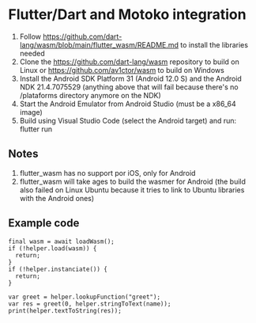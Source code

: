 # Flutter/Dart and Motoko integration

1. Follow https://github.com/dart-lang/wasm/blob/main/flutter_wasm/README.md to install the libraries needed
2. Clone the https://github.com/dart-lang/wasm repository to build on Linux or https://github.com/av1ctor/wasm to build on Windows
3. Install the Android SDK Platform 31 (Android 12.0 S) and the Android NDK 21.4.7075529 (anything above that will fail because there's no /plataforms directory anymore on the NDK)
4. Start the Android Emulator from Android Studio (must be a x86_64 image)
5. Build using Visual Studio Code (select the Android target) and run: flutter run

## Notes
1. flutter_wasm has no support por iOS, only for Android
2. flutter_wasm will take ages to build the wasmer for Android (the build also failed on Linux Ubuntu because it tries to link to Ubuntu libraries with the Android ones)
  
## Example code

    final wasm = await loadWasm();
    if (!helper.load(wasm)) {
      return;
    }
    if (!helper.instanciate()) {
      return;
    }
    
    var greet = helper.lookupFunction("greet");
    var res = greet(0, helper.stringToText(name));
    print(helper.textToString(res));
